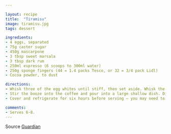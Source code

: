 ```yaml
---

layout: recipe
title:  "Tiramisu"
image: tiramisu.jpg
tags: dessert

ingredients:
- 4 eggs, separated
- 75g caster sugar
- 450g mascarpone
- 3 tbsp sweet marsala
- 3 tbsp dark rum
- 250ml espresso (6 scoops to 300ml water)
- 250g sponge fingers (44 = 1.4 packs Tesco, or 32 = 3/4 pack Lidl)
- Cocoa powder, to dust

directions:
- Whisk three of the egg whites until stiff, then set aside. Whisk the egg yolks with the sugar until pale and voluminous, then whisk in the mascarpone, a little at a time, until smooth and well combined – you don't want lumps of cheese. Gently fold the three whites into the mascarpone mixture with a large metal spoon, being careful to knock as little air out as possible.
- Stir the booze into the coffee and pour into a large shallow dish. Dip each biscuit into the liquid until it is a pale coffee colour, then arrange to cover the base of a shallow glass dish. Spoon a third of the mascarpone mixture on top, followed by a good sprinkle of cocoa, then repeat the layers, finishing with a layer of the cheese and cocoa.
- Cover and refrigerate for six hours before serving – you may need to dust with a little more cocoa to make it look respectable.

comments: 
- Serves 6-8.
---
```


Source [Guardian](https://www.theguardian.com/lifeandstyle/wordofmouth/2014/mar/13/how-to-make-perfect-tiramisuhttps://www.theguardian.com/lifeandstyle/wordofmouth/2014/mar/13/how-to-make-perfect-tiramisu)